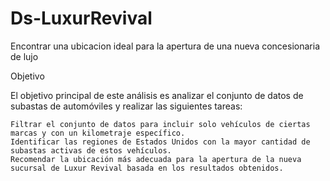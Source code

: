 # Ds-LuxurRevival
Encontrar una ubicacion ideal para la apertura de una nueva concesionaria de lujo

Objetivo

El objetivo principal de este análisis es analizar el conjunto de datos de subastas de automóviles y realizar las siguientes tareas:

    Filtrar el conjunto de datos para incluir solo vehículos de ciertas marcas y con un kilometraje específico.
    Identificar las regiones de Estados Unidos con la mayor cantidad de subastas activas de estos vehículos.
    Recomendar la ubicación más adecuada para la apertura de la nueva sucursal de Luxur Revival basada en los resultados obtenidos.
